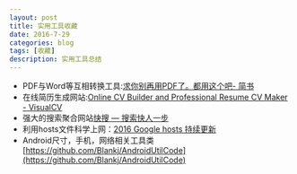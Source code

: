 ```yaml
---
layout: post
title: 实用工具收藏
date: 2016-7-29
categories: blog
tags: [收藏]
description: 实用工具总结
---   
```



- PDF与Word等互相转换工具:[求你别再用PDF了。都用这个吧- 简书](http://www.jianshu.com/p/950963cdea47)
- 在线简历生成网站:[Online CV Builder and Professional Resume CV Maker - VisualCV](https://www.visualcv.com/)  
- 强大的搜索聚合网站[快搜 — 搜索快人一步](http://so.chongbuluo.com/)            
- 利用hosts文件科学上网：[2016 Google hosts 持续更新](https://laod.org/hosts/2016-google-hosts.html)
- Android尺寸，手机，网络相关工具类[https://github.com/Blankj/AndroidUtilCode](https://github.com/Blankj/AndroidUtilCode)